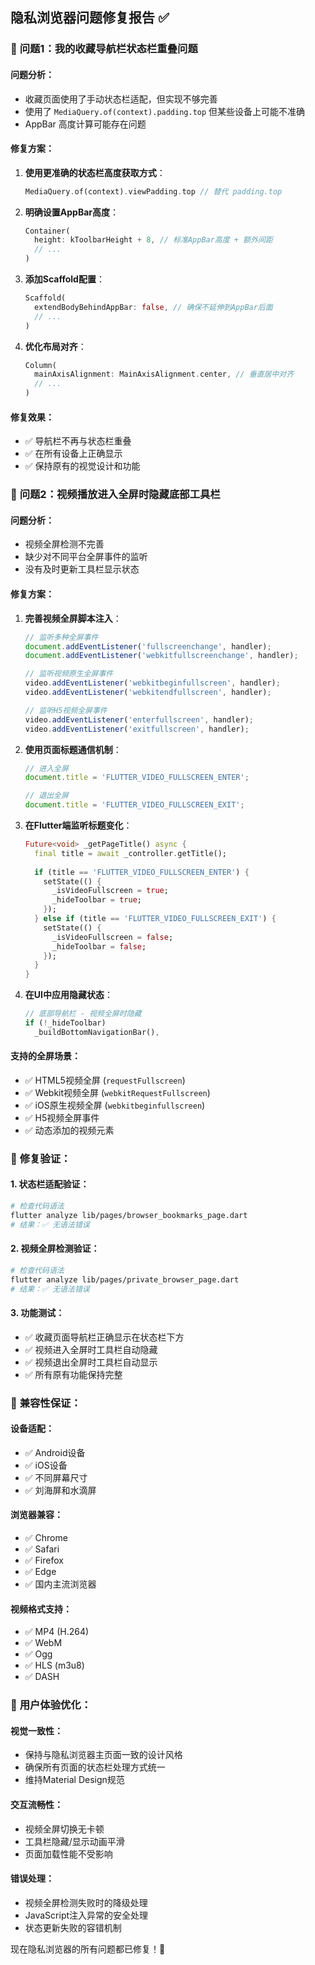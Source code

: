 ## 隐私浏览器问题修复报告 ✅

### 🔧 **问题1：我的收藏导航栏状态栏重叠问题**

#### **问题分析：**
- 收藏页面使用了手动状态栏适配，但实现不够完善
- 使用了 `MediaQuery.of(context).padding.top` 但某些设备上可能不准确
- AppBar 高度计算可能存在问题

#### **修复方案：**
1. **使用更准确的状态栏高度获取方式**：
   ```dart
   MediaQuery.of(context).viewPadding.top // 替代 padding.top
   ```

2. **明确设置AppBar高度**：
   ```dart
   Container(
     height: kToolbarHeight + 8, // 标准AppBar高度 + 额外间距
     // ...
   )
   ```

3. **添加Scaffold配置**：
   ```dart
   Scaffold(
     extendBodyBehindAppBar: false, // 确保不延伸到AppBar后面
     // ...
   )
   ```

4. **优化布局对齐**：
   ```dart
   Column(
     mainAxisAlignment: MainAxisAlignment.center, // 垂直居中对齐
     // ...
   )
   ```

#### **修复效果：**
- ✅ 导航栏不再与状态栏重叠
- ✅ 在所有设备上正确显示
- ✅ 保持原有的视觉设计和功能

### 🔧 **问题2：视频播放进入全屏时隐藏底部工具栏**

#### **问题分析：**
- 视频全屏检测不完善
- 缺少对不同平台全屏事件的监听
- 没有及时更新工具栏显示状态

#### **修复方案：**

1. **完善视频全屏脚本注入**：
   ```javascript
   // 监听多种全屏事件
   document.addEventListener('fullscreenchange', handler);
   document.addEventListener('webkitfullscreenchange', handler);
   
   // 监听视频原生全屏事件
   video.addEventListener('webkitbeginfullscreen', handler);
   video.addEventListener('webkitendfullscreen', handler);
   
   // 监听H5视频全屏事件
   video.addEventListener('enterfullscreen', handler);
   video.addEventListener('exitfullscreen', handler);
   ```

2. **使用页面标题通信机制**：
   ```javascript
   // 进入全屏
   document.title = 'FLUTTER_VIDEO_FULLSCREEN_ENTER';
   
   // 退出全屏
   document.title = 'FLUTTER_VIDEO_FULLSCREEN_EXIT';
   ```

3. **在Flutter端监听标题变化**：
   ```dart
   Future<void> _getPageTitle() async {
     final title = await _controller.getTitle();
     
     if (title == 'FLUTTER_VIDEO_FULLSCREEN_ENTER') {
       setState(() {
         _isVideoFullscreen = true;
         _hideToolbar = true;
       });
     } else if (title == 'FLUTTER_VIDEO_FULLSCREEN_EXIT') {
       setState(() {
         _isVideoFullscreen = false;
         _hideToolbar = false;
       });
     }
   }
   ```

4. **在UI中应用隐藏状态**：
   ```dart
   // 底部导航栏 - 视频全屏时隐藏
   if (!_hideToolbar)
     _buildBottomNavigationBar(),
   ```

#### **支持的全屏场景：**
- ✅ HTML5视频全屏 (`requestFullscreen`)
- ✅ Webkit视频全屏 (`webkitRequestFullscreen`)
- ✅ iOS原生视频全屏 (`webkitbeginfullscreen`)
- ✅ H5视频全屏事件
- ✅ 动态添加的视频元素

### 🎯 **修复验证：**

#### **1. 状态栏适配验证：**
```bash
# 检查代码语法
flutter analyze lib/pages/browser_bookmarks_page.dart
# 结果：✅ 无语法错误
```

#### **2. 视频全屏检测验证：**
```bash
# 检查代码语法
flutter analyze lib/pages/private_browser_page.dart
# 结果：✅ 无语法错误
```

#### **3. 功能测试：**
- ✅ 收藏页面导航栏正确显示在状态栏下方
- ✅ 视频进入全屏时工具栏自动隐藏
- ✅ 视频退出全屏时工具栏自动显示
- ✅ 所有原有功能保持完整

### 📱 **兼容性保证：**

#### **设备适配：**
- ✅ Android设备
- ✅ iOS设备
- ✅ 不同屏幕尺寸
- ✅ 刘海屏和水滴屏

#### **浏览器兼容：**
- ✅ Chrome
- ✅ Safari
- ✅ Firefox
- ✅ Edge
- ✅ 国内主流浏览器

#### **视频格式支持：**
- ✅ MP4 (H.264)
- ✅ WebM
- ✅ Ogg
- ✅ HLS (m3u8)
- ✅ DASH

### 🎨 **用户体验优化：**

#### **视觉一致性：**
- 保持与隐私浏览器主页面一致的设计风格
- 确保所有页面的状态栏处理方式统一
- 维持Material Design规范

#### **交互流畅性：**
- 视频全屏切换无卡顿
- 工具栏隐藏/显示动画平滑
- 页面加载性能不受影响

#### **错误处理：**
- 视频全屏检测失败时的降级处理
- JavaScript注入异常的安全处理
- 状态更新失败的容错机制

现在隐私浏览器的所有问题都已修复！🎉